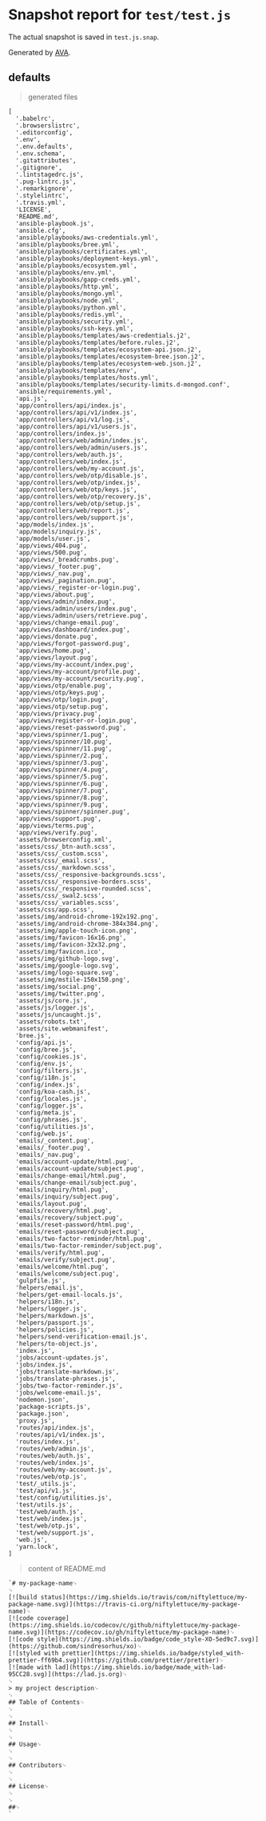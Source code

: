 # Snapshot report for `test/test.js`

The actual snapshot is saved in `test.js.snap`.

Generated by [AVA](https://avajs.dev).

## defaults

> generated files

    [
      '.babelrc',
      '.browserslistrc',
      '.editorconfig',
      '.env',
      '.env.defaults',
      '.env.schema',
      '.gitattributes',
      '.gitignore',
      '.lintstagedrc.js',
      '.pug-lintrc.js',
      '.remarkignore',
      '.stylelintrc',
      '.travis.yml',
      'LICENSE',
      'README.md',
      'ansible-playbook.js',
      'ansible.cfg',
      'ansible/playbooks/aws-credentials.yml',
      'ansible/playbooks/bree.yml',
      'ansible/playbooks/certificates.yml',
      'ansible/playbooks/deployment-keys.yml',
      'ansible/playbooks/ecosystem.yml',
      'ansible/playbooks/env.yml',
      'ansible/playbooks/gapp-creds.yml',
      'ansible/playbooks/http.yml',
      'ansible/playbooks/mongo.yml',
      'ansible/playbooks/node.yml',
      'ansible/playbooks/python.yml',
      'ansible/playbooks/redis.yml',
      'ansible/playbooks/security.yml',
      'ansible/playbooks/ssh-keys.yml',
      'ansible/playbooks/templates/aws-credentials.j2',
      'ansible/playbooks/templates/before.rules.j2',
      'ansible/playbooks/templates/ecosystem-api.json.j2',
      'ansible/playbooks/templates/ecosystem-bree.json.j2',
      'ansible/playbooks/templates/ecosystem-web.json.j2',
      'ansible/playbooks/templates/env',
      'ansible/playbooks/templates/hosts.yml',
      'ansible/playbooks/templates/security-limits.d-mongod.conf',
      'ansible/requirements.yml',
      'api.js',
      'app/controllers/api/index.js',
      'app/controllers/api/v1/index.js',
      'app/controllers/api/v1/log.js',
      'app/controllers/api/v1/users.js',
      'app/controllers/index.js',
      'app/controllers/web/admin/index.js',
      'app/controllers/web/admin/users.js',
      'app/controllers/web/auth.js',
      'app/controllers/web/index.js',
      'app/controllers/web/my-account.js',
      'app/controllers/web/otp/disable.js',
      'app/controllers/web/otp/index.js',
      'app/controllers/web/otp/keys.js',
      'app/controllers/web/otp/recovery.js',
      'app/controllers/web/otp/setup.js',
      'app/controllers/web/report.js',
      'app/controllers/web/support.js',
      'app/models/index.js',
      'app/models/inquiry.js',
      'app/models/user.js',
      'app/views/404.pug',
      'app/views/500.pug',
      'app/views/_breadcrumbs.pug',
      'app/views/_footer.pug',
      'app/views/_nav.pug',
      'app/views/_pagination.pug',
      'app/views/_register-or-login.pug',
      'app/views/about.pug',
      'app/views/admin/index.pug',
      'app/views/admin/users/index.pug',
      'app/views/admin/users/retrieve.pug',
      'app/views/change-email.pug',
      'app/views/dashboard/index.pug',
      'app/views/donate.pug',
      'app/views/forgot-password.pug',
      'app/views/home.pug',
      'app/views/layout.pug',
      'app/views/my-account/index.pug',
      'app/views/my-account/profile.pug',
      'app/views/my-account/security.pug',
      'app/views/otp/enable.pug',
      'app/views/otp/keys.pug',
      'app/views/otp/login.pug',
      'app/views/otp/setup.pug',
      'app/views/privacy.pug',
      'app/views/register-or-login.pug',
      'app/views/reset-password.pug',
      'app/views/spinner/1.pug',
      'app/views/spinner/10.pug',
      'app/views/spinner/11.pug',
      'app/views/spinner/2.pug',
      'app/views/spinner/3.pug',
      'app/views/spinner/4.pug',
      'app/views/spinner/5.pug',
      'app/views/spinner/6.pug',
      'app/views/spinner/7.pug',
      'app/views/spinner/8.pug',
      'app/views/spinner/9.pug',
      'app/views/spinner/spinner.pug',
      'app/views/support.pug',
      'app/views/terms.pug',
      'app/views/verify.pug',
      'assets/browserconfig.xml',
      'assets/css/_btn-auth.scss',
      'assets/css/_custom.scss',
      'assets/css/_email.scss',
      'assets/css/_markdown.scss',
      'assets/css/_responsive-backgrounds.scss',
      'assets/css/_responsive-borders.scss',
      'assets/css/_responsive-rounded.scss',
      'assets/css/_swal2.scss',
      'assets/css/_variables.scss',
      'assets/css/app.scss',
      'assets/img/android-chrome-192x192.png',
      'assets/img/android-chrome-384x384.png',
      'assets/img/apple-touch-icon.png',
      'assets/img/favicon-16x16.png',
      'assets/img/favicon-32x32.png',
      'assets/img/favicon.ico',
      'assets/img/github-logo.svg',
      'assets/img/google-logo.svg',
      'assets/img/logo-square.svg',
      'assets/img/mstile-150x150.png',
      'assets/img/social.png',
      'assets/img/twitter.png',
      'assets/js/core.js',
      'assets/js/logger.js',
      'assets/js/uncaught.js',
      'assets/robots.txt',
      'assets/site.webmanifest',
      'bree.js',
      'config/api.js',
      'config/bree.js',
      'config/cookies.js',
      'config/env.js',
      'config/filters.js',
      'config/i18n.js',
      'config/index.js',
      'config/koa-cash.js',
      'config/locales.js',
      'config/logger.js',
      'config/meta.js',
      'config/phrases.js',
      'config/utilities.js',
      'config/web.js',
      'emails/_content.pug',
      'emails/_footer.pug',
      'emails/_nav.pug',
      'emails/account-update/html.pug',
      'emails/account-update/subject.pug',
      'emails/change-email/html.pug',
      'emails/change-email/subject.pug',
      'emails/inquiry/html.pug',
      'emails/inquiry/subject.pug',
      'emails/layout.pug',
      'emails/recovery/html.pug',
      'emails/recovery/subject.pug',
      'emails/reset-password/html.pug',
      'emails/reset-password/subject.pug',
      'emails/two-factor-reminder/html.pug',
      'emails/two-factor-reminder/subject.pug',
      'emails/verify/html.pug',
      'emails/verify/subject.pug',
      'emails/welcome/html.pug',
      'emails/welcome/subject.pug',
      'gulpfile.js',
      'helpers/email.js',
      'helpers/get-email-locals.js',
      'helpers/i18n.js',
      'helpers/logger.js',
      'helpers/markdown.js',
      'helpers/passport.js',
      'helpers/policies.js',
      'helpers/send-verification-email.js',
      'helpers/to-object.js',
      'index.js',
      'jobs/account-updates.js',
      'jobs/index.js',
      'jobs/translate-markdown.js',
      'jobs/translate-phrases.js',
      'jobs/two-factor-reminder.js',
      'jobs/welcome-email.js',
      'nodemon.json',
      'package-scripts.js',
      'package.json',
      'proxy.js',
      'routes/api/index.js',
      'routes/api/v1/index.js',
      'routes/index.js',
      'routes/web/admin.js',
      'routes/web/auth.js',
      'routes/web/index.js',
      'routes/web/my-account.js',
      'routes/web/otp.js',
      'test/_utils.js',
      'test/api/v1.js',
      'test/config/utilities.js',
      'test/utils.js',
      'test/web/auth.js',
      'test/web/index.js',
      'test/web/otp.js',
      'test/web/support.js',
      'web.js',
      'yarn.lock',
    ]

> content of README.md

    `# my-package-name␊
    ␊
    [![build status](https://img.shields.io/travis/com/niftylettuce/my-package-name.svg)](https://travis-ci.org/niftylettuce/my-package-name)␊
    [![code coverage](https://img.shields.io/codecov/c/github/niftylettuce/my-package-name.svg)](https://codecov.io/gh/niftylettuce/my-package-name)␊
    [![code style](https://img.shields.io/badge/code_style-XO-5ed9c7.svg)](https://github.com/sindresorhus/xo)␊
    [![styled with prettier](https://img.shields.io/badge/styled_with-prettier-ff69b4.svg)](https://github.com/prettier/prettier)␊
    [![made with lad](https://img.shields.io/badge/made_with-lad-95CC28.svg)](https://lad.js.org)␊
    ␊
    > my project description␊
    ␊
    ## Table of Contents␊
    ␊
    ␊
    ## Install␊
    ␊
    ␊
    ## Usage␊
    ␊
    ␊
    ## Contributors␊
    ␊
    ␊
    ## License␊
    ␊
    ␊
    ##␊
    `
